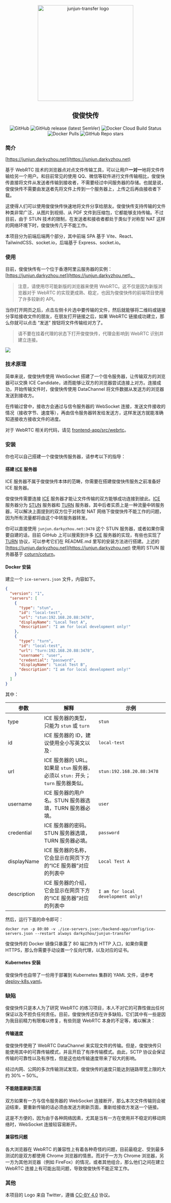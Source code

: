 <p align="center">
  <img width="300" src="https://github.com/darkyzhou/junjun-transfer/raw/master/logo.png" alt="junjun-transfer logo">
</p>
<h2 align="center">俊俊快传</h2>
<p align="center">
  <img alt="GitHub" src="https://img.shields.io/github/license/darkyzhou/junjun-transfer">
  <img alt="GitHub release (latest SemVer)" src="https://img.shields.io/github/v/release/darkyzhou/junjun-transfer">
  <img alt="Docker Cloud Build Status" src="https://img.shields.io/docker/cloud/build/darkyzhou/junjun-transfer">
  <img alt="Docker Pulls" src="https://img.shields.io/docker/pulls/darkyzhou/junjun-transfer">
  <img alt="GitHub Repo stars" src="https://img.shields.io/github/stars/darkyzhou/junjun-transfer?style=social">
</p>

### 简介

[https://junjun.darkyzhou.net](https://junjun.darkyzhou.net)

基于 WebRTC 技术的浏览器点对点文件传输工具，可以让用户**一对一**地将文件传输给另一个用户。和目前常见的使用 QQ、微信等软件进行文件传输相比，俊俊快传直接将文件从发送者传输到接收者，不需要经过中间服务器的存储。也就是说，俊俊快传不需要由发送者先将文件上传到一个服务器上，上传之后再由接收者下载。

这使得人们可以使用俊俊快传快速地将文件分享给朋友。俊俊快传支持传输的文件种类非常广泛，从图片到视频、从 PDF 文件到压缩包，它都能够支持传输。不过目前，由于 STUN 技术的限制，在发送者和接收者都处于类似于对称型 NAT 这样的网络环境下时，俊俊快传几乎不能工作。

本项目分为前端后端两个部分，其中前端 SPA 基于 Vite、React、TailwindCSS、socket.io，后端基于 Express、socket.io。

### 使用

目前，俊俊快传有一个位于香港阿里云服务器的实例：[https://junjun.darkyzhou.net](https://junjun.darkyzhou.net)。

> 注意，请使用尽可能新版的浏览器来使用 WebRTC。这不仅是因为新版浏览器对于 WebRTC 的实现更成熟、稳定，也因为俊俊快传的前端项目使用了许多较新的 API。

当你打开网页之后，点击左侧卡片选中要传输的文件，然后就能够将二维码或链接分享给接收文件的朋友，在朋友打开链接之后，如果 WebRTC 链接成功建立，那么你就可以点击 “发送” 按钮将文件传输给对方了。

> 请不要在挂着代理的状态下打开俊俊快传，代理会影响到 WebRTC 识别并建立连接。

![](https://github.com/darkyzhou/junjun-transfer/raw/master/preview.jpg)

### 技术原理

简单来说，俊俊快传使用 WebSocket 搭建了一个信令服务器，让传输双方的浏览器可以交换 ICE Candidate，进而能够让双方的浏览器尝试连接上对方。连接成功，开始传输文件时，俊俊快传使用 DataChannel 将文件数据从发送方的浏览器发送到接收方。

在传输过曾中，接收方会通过与信令服务器的 WebSocket 连接，发送文件接收的情况（接收字节、速度等），再由信令服务器转发给发送方，这样发送方就能准确知道接收方接收文件的进度。

对于 WebRTC 相关的代码，请见 [frontend-app/src/webrtc](https://github.com/darkyzhou/junjun-transfer/tree/master/frontend-app/src/webrtc)。

### 安装

你也可以自己搭建一个俊俊快传服务器，请参考以下的指导：

#### 搭建 [ICE](https://en.wikipedia.org/wiki/Interactive_Connectivity_Establishment) 服务器

ICE 服务器不属于俊俊快传本体的范畴，你需要在搭建俊俊快传服务之前准备好 ICE 服务器。

俊俊快传需要连接 [ICE](https://en.wikipedia.org/wiki/Interactive_Connectivity_Establishment) 服务器才能让文件传输的双方能够成功连接到彼此。[ICE](https://en.wikipedia.org/wiki/Interactive_Connectivity_Establishment) 服务器分为 [STUN](https://en.wikipedia.org/wiki/Session_Traversal_Utilities_for_NAT) 服务器和 [TURN](https://en.wikipedia.org/wiki/Traversal_Using_Relays_around_NAT) 服务器，其中后者实质上是一种流量中转服务器，可以解决上面提到的双方位于对称型 NAT 网络下俊俊快传不能工作的问题，因为所有流量都将由这个中转服务器转发。

你可以直接使用 `junjun.darkyzhou.net:3478` 这个 STUN 服务器，或者如果你需要自建的话，目前 GitHub 上可以搜索到许多 [ICE](https://en.wikipedia.org/wiki/Interactive_Connectivity_Establishment) 服务器的实现，有些也实现了 [TURN](https://en.wikipedia.org/wiki/Traversal_Using_Relays_around_NAT) 协议，可以参考它们在 README.md 里写的安装方法进行搭建。上述的 [https://junjun.darkyzhou.net](https://junjun.darkyzhou.net) 使用的 STUN 服务器基于 [coturn/coturn](https://github.com/coturn/coturn)。

#### Docker 安装

建立一个 `ice-servers.json` 文件，内容如下。

```json
{
  "version": "1",
  "servers": [
    {
      "type": "stun",
      "id": "local-test",
      "url": "stun:192.168.20.88:3478",
      "displayName": "Local Test A",
      "description": "I am for local development only!"
    },
    {
      "type": "turn",
      "id": "local-test",
      "url": "turn:192.168.20.88:3478",
      "username": "user",
      "credential": "password",
      "displayName": "Local Test B",
      "description": "I am for local development only!"
    }
  ]
}
```

其中：

| 参数        | 解释                                                                             | 示例                               |
| ----------- | -------------------------------------------------------------------------------- | ---------------------------------- |
| type        | ICE 服务器的类型，只能为 `stun` 或 `turn`                                        | `stun`                             |
| id          | ICE 服务器的 ID，建议使用全小写英文以及`-`                                       | `local-test`                       |
| url         | ICE 服务器的 URL。如果是 `stun` 服务器，必须以 `stun:` 开头；`turn` 服务器类似。 | `stun:192.168.20.88:3478`          |
| username    | ICE 服务器的用户名。STUN 服务器选填，TURN 服务器必填。                           | `user`                             |
| credential  | ICE 服务器的密码。STUN 服务器选填，TURN 服务器必填。                             | `password`                         |
| displayName | ICE 服务器的名称，它会显示在网页下方的“ICE 服务器”对应的列表中                   | `Local Test A`                     |
| description | ICE 服务器的介绍，它会显示在网页下方的“ICE 服务器”对应的列表中                   | `I am for local development only!` |

然后，运行下面的命令即可：

```plain
docker run -p 80:80 -v ./ice-servers.json:/backend-app/config/ice-servers.json --restart always darkyzhou/junjun-transfer
```

俊俊快传的 Docker 镜像只暴露了 80 端口作为 HTTP 入口，如果你需要 HTTPS，那么你需要手动设置一个反向代理，以及对应的证书。

#### Kubernetes 安装

俊俊快传也自带了一份用于部署到 Kubernetes 集群的 YAML 文件，请参考 [deploy-k8s.yaml](https://github.com/darkyzhou/junjun-transfer/blob/master/deploy-k8s.yaml)。

### 缺陷

俊俊快传只是本人为了研究 WebRTC 的练习项目，本人不对它的可靠性做出任何保证以及不担负任何责任。目前，俊俊快传还存在许多缺陷，它们其中有一些是因为我目前精力有限难以修复，有些则是 WebRTC 本身的不足等，难以解决：

#### 传输速度

俊俊快传使用了 WebRTC DataChannel 来实现文件的传输。但是，俊俊快传只能使用其中的可靠传输模式，并且开启了有序传输模式。由此，SCTP 协议会保证传输的可靠性以及有序性，但是这也给传输速度带来了较大的影响。

经过内网、公网的多次传输测试发现，俊俊快传的速度只能达到链路带宽上限的大约 30% ~ 50%。

#### 不能随意刷新页面

双方如果有一方与信令服务器的 WebSocket 连接断开，那么本次文件传输则会被迫结束，要重新传输的话必须由发送方刷新页面，重新给接收方发送一个链接。

这是不方便的，因为由于各种网络因素，尤其是当有一方在使用并不稳定的移动网络时，WebSocket 连接较容易断开。

#### 兼容性问题

各大浏览器在 WebRTC 的兼容性上有着各种奇怪的问题，目前最稳定、受到最多测试的是双方都使用 Chrome 浏览器的情景。而对于一方为 Chrome 浏览器，另一方为其他浏览器（例如 FireFox）的情况，或者其他组合，那么他们之间在建立 WebRTC 连接上有可能出现问题，导致俊俊快传不能正常工作。

### 其他

本项目的 Logo 来自 Twitter，遵循 [CC-BY 4.0](https://creativecommons.org/licenses/by/4.0/) 协议。
